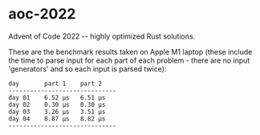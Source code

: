 # aoc-2022

Advent of Code 2022 -- highly optimized Rust solutions.

These are the benchmark results taken on Apple M1 laptop (these include the time to parse input for
each part of each problem - there are no input 'generators' and so each input is parsed twice):

```
day       part 1    part 2    
------------------------------
day 01    6.52 μs   6.51 μs   
day 02    0.30 μs   0.30 μs   
day 03    3.26 μs   3.51 μs   
day 04    8.87 μs   8.82 μs   
------------------------------
```
